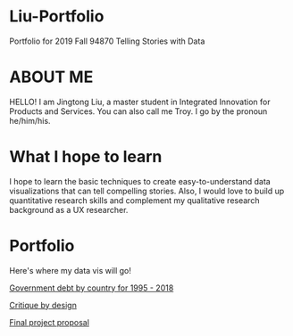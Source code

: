 # Liu-Portfolio
Portfolio for 2019 Fall 94870 Telling Stories with Data

# ABOUT ME
HELLO! I am Jingtong Liu, a master student in Integrated Innovation for Products and Services. You can also call me Troy. I go by the pronoun he/him/his.

# What I hope to learn
I hope to learn the basic techniques to create easy-to-understand data visualizations that can tell compelling stories. Also, I would love to build up quantitative research skills and complement my qualitative research background as a UX researcher.

# Portfolio
Here's where my data vis will go!

[Government debt by country for 1995 - 2018](OECD_data_vis.md)

[Critique by design](critique_by_design.md)

[Final project proposal](final_project_proposal.md)

<div id="observablehq-81bade16"></div>
<script type="module">
import {Runtime, Inspector} from "https://cdn.jsdelivr.net/npm/@observablehq/runtime@4/dist/runtime.js";
import define from "https://api.observablehq.com/@observablehq/downloading-and-embedding-notebooks.js?v=3";
const inspect = Inspector.into("#observablehq-81bade16");
(new Runtime).module(define, name => (name === "graphic") && inspect());
</script>
